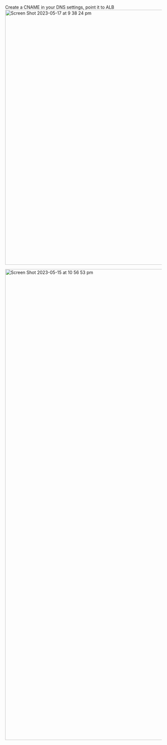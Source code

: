 Create a CNAME in your DNS settings, point it to ALB
<img width="818" alt="Screen Shot 2023-05-17 at 9 38 24 pm" src="https://github.com/build-with-aws-copilot/rails_docs/assets/129698988/35b310d3-8d12-4631-87ee-ed0693b92998">

<img width="1511" alt="Screen Shot 2023-05-15 at 10 56 53 pm" src="https://github.com/build-with-aws-copilot/rails_docs/assets/129698988/b1924bf8-17c3-46e7-a782-8d71d92859da">